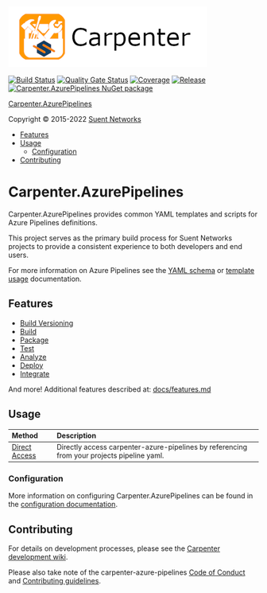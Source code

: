 ![Carpenter.AzurePipelines](media/Carpenter-Title_400x122.png)

[![Build Status](https://dev.azure.com/suent/Carpenter/_apis/build/status/Carpenter.AzurePipelines?branchName=main)](https://dev.azure.com/suent/Carpenter/_build/latest?definitionId=7&branchName=main)
[![Quality Gate Status](https://sonarcloud.io/api/project_badges/measure?project=Suent_Carpenter.AzurePipelines&metric=alert_status)](https://sonarcloud.io/summary/new_code?id=Suent_Carpenter.AzurePipelines)
[![Coverage](https://sonarcloud.io/api/project_badges/measure?project=Suent_Carpenter.AzurePipelines&metric=coverage)](https://sonarcloud.io/summary/new_code?id=Suent_Carpenter.AzurePipelines)
[![Release](https://vsrm.dev.azure.com/suent/_apis/public/Release/badge/f805856b-08a0-459b-89c8-66f8ec61d6e1/1/4)](https://dev.azure.com/suent/Carpenter/_release?view=all&_a=releases&definitionId=1)
[![Carpenter.AzurePipelines NuGet package](https://feeds.dev.azure.com/suent/_apis/public/Packaging/Feeds/6e861335-193a-4afe-97aa-2097572c51f9@ba500766-c1dc-4b9b-aaa6-3f7021545343/Packages/db5f766a-90a7-4c00-b2b5-3336a63b27a0/Badge)](https://www.nuget.org/packages/Carpenter.AzurePipelines)

[Carpenter.AzurePipelines](#carpeneterazurepipelines)

Copyright © 2015-2022 [Suent Networks](https://suent.net)

* [Features](#features)
* [Usage](#usage)
  * [Configuration](#configuration)
* [Contributing](#contributing)


# Carpenter.AzurePipelines

Carpenter.AzurePipelines provides common YAML templates and scripts for Azure Pipelines definitions. 

This project serves as the primary build process for Suent Networks projects to provide a consistent experience to both developers and end users.

For more information on Azure Pipelines see the [YAML schema](https://docs.microsoft.com/en-us/azure/devops/pipelines/yaml-schema) or [template usage](https://docs.microsoft.com/en-us/azure/devops/pipelines/process/templates?view=azure-devops) documentation.


## Features

* [Build Versioning](docs/features/build-versioning.md)
* [Build](docs/features/build.md)
* [Package](docs/features/package.md)
* [Test](docs/features/test.md)
* [Analyze](docs/features/analysis.md)
* [Deploy](docs/features/deploy.md)
* [Integrate](docs/features/integrations.md)

And more! Additional features described at: [docs/features.md](docs/features.md)

## Usage

| Method | Description |
|:-------|:------------|
| [Direct Access](docs/usage-direct.md) | Directly access carpenter-azure-pipelines by referencing from your projects pipeline yaml. |

### Configuration

More information on configuring Carpenter.AzurePipelines can be found in the [configuration documentation](docs/configuration.md).

## Contributing

For details on development processes, please see the [Carpenter development wiki](https://dev.azure.com/suent/Carpenter/_wiki/wikis/Carpenter.wiki).

Please also take note of the carpenter-azure-pipelines [Code of Conduct](docs/CODE_OF_CONDUCT.md) and [Contributing guidelines](docs/CONTRIBUTING.md).
